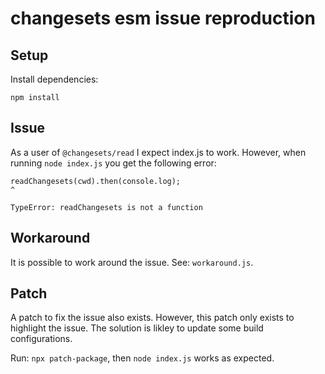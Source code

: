 # changesets esm issue reproduction

## Setup

Install dependencies:

```
npm install
```

## Issue

As a user of `@changesets/read` I expect index.js to work. However, when running `node index.js` you get the following error:

```
readChangesets(cwd).then(console.log);
^

TypeError: readChangesets is not a function
```

## Workaround

It is possible to work around the issue. See: `workaround.js`.

## Patch

A patch to fix the issue also exists. However, this patch only exists to highlight the issue. The solution is likley to update some build configurations.

Run: `npx patch-package`, then `node index.js` works as expected.
